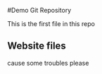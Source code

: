 #Demo Git Repository

This is the first file in this repo

## Website files

cause some troubles please